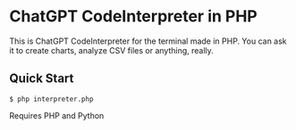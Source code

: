 # ChatGPT CodeInterpreter in PHP

This is ChatGPT CodeInterpreter for the terminal made in PHP. You can ask it to create charts, analyze CSV files or anything, really.

## Quick Start

```shell
$ php interpreter.php
```

Requires PHP and Python
